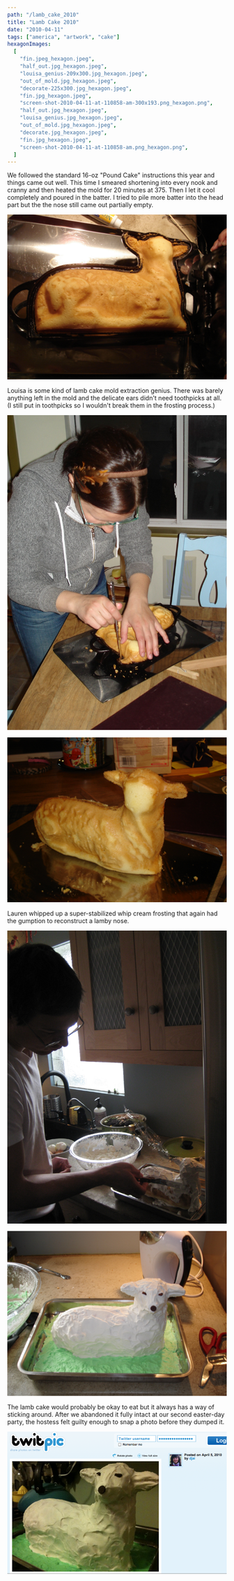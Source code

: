 ```yaml
---
path: "/lamb_cake_2010"
title: "Lamb Cake 2010"
date: "2010-04-11"
tags: ["america", "artwork", "cake"]
hexagonImages:
  [
    "fin.jpeg_hexagon.jpeg",
    "half_out.jpg_hexagon.jpeg",
    "louisa_genius-209x300.jpg_hexagon.jpeg",
    "out_of_mold.jpg_hexagon.jpeg",
    "decorate-225x300.jpg_hexagon.jpeg",
    "fin.jpg_hexagon.jpeg",
    "screen-shot-2010-04-11-at-110858-am-300x193.png_hexagon.png",
    "half_out.jpg_hexagon.jpeg",
    "louisa_genius.jpg_hexagon.jpeg",
    "out_of_mold.jpg_hexagon.jpeg",
    "decorate.jpg_hexagon.jpeg",
    "fin.jpg_hexagon.jpeg",
    "screen-shot-2010-04-11-at-110858-am.png_hexagon.png",
  ]
---
```


We followed the standard 16-oz "Pound Cake" instructions this year and things came out well. This time I smeared shortening into every nook and cranny and then heated the mold for 20 minutes at 375. Then I let it cool completely and poured in the batter. I tried to pile more batter into the head part but the the nose still came out partially empty.

[![half_out](half_out.jpg "half_out")](half_out.jpg)

Louisa is some kind of lamb cake mold extraction genius. There was barely anything left in the mold and the delicate ears didn't need toothpicks at all. (I still put in toothpicks so I wouldn't break them in the frosting process.)

[![louisa_genius](louisa_genius.jpg "louisa_genius")](louisa_genius.jpg)

[![out_of_mold](out_of_mold.jpg "out_of_mold")](out_of_mold.jpg)

Lauren whipped up a super-stabilized whip cream frosting that again had the gumption to reconstruct a lamby nose.

[![decorate](decorate.jpg "decorate")](decorate.jpg)

[![fin](fin.jpg "fin")](fin.jpg)

The lamb cake would probably be okay to eat but it always has a way of sticking around. After we abandoned it fully intact at our second easter-day party, the hostess felt guilty enough to snap a photo before they dumped it.

[![screen-shot-2010-04-11-at-110858-am](screen-shot-2010-04-11-at-110858-am.png "screen-shot-2010-04-11-at-110858-am")](screen-shot-2010-04-11-at-110858-am.png)
